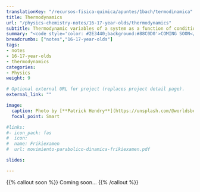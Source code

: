 ```yaml
---
translationKey: "/recursos-fisica-quimica/apuntes/1bach/termodinamica"
title: Thermodynamics
url: "/physics-chemistry-notes/16-17-year-olds/thermodynamics"
subtitle: Thermodynamic variables of a system as a function of conditions
summary: "<code style='color: #2E3440;background:#88C0D0'>COMING SOON</code><br>Thermodynamic variables of a system as a function of conditions.."
breadcrumbs: ["notes","16-17-year-olds"]
tags:
- notes
- 16-17-year-olds
- thermodynamics
categories:
- Physics
weight: 9

# Optional external URL for project (replaces project detail page).
external_link: ""

image:
  caption: Photo by [**Patrick Hendry**](https://unsplash.com/@worldsbetweenlines) on [Unsplash](https://unsplash.com/photos/-AbeoL252z0)
  focal_point: Smart

#links:
#- icon_pack: fas
#  icon:
#  name: Frikiexamen
#  url: movimiento-parabolico-dinamica-frikiexamen.pdf

slides: 

---
```


{{% callout soon %}}
Coming soon...
{{% /callout %}}